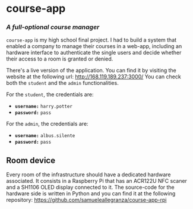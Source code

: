 # course-app
### _A full-optional course manager_

`course-app` is my high school final project. I had to build a system that enabled a company to manage their courses in a web-app, including an hardware interface to authenticate the single users and decide whether their access to a room is granted or denied.

There's a live version of the application. You can find it by visiting the website at the following url: http://168.119.189.237:3000/
You can check both the `student` and the `admin` functionalities.

For the `student`, the credentials are:
- **`username:`** `harry.potter`
- **`password:`** `pass`

For the `admin`, the credentials are:
- **`username:`** `albus.silente`
- **`password:`** `pass`

## Room device
Every room of the infrastructure should have a dedicated hardware associated.
It consists in a Raspberry Pi that has an ACR122U NFC scaner and a SH1106 OLED display connected to it.
The source-code for the hardware side is written in Python and you can find it at the following repository: https://github.com/samueleallegranza/course-app-rpi